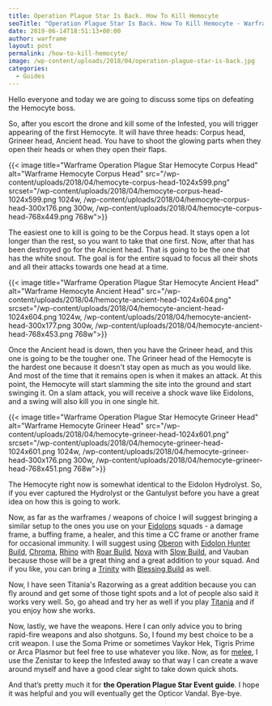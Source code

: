 ```yaml
---
title: Operation Plague Star Is Back. How To Kill Hemocyte
seoTitle: "Operation Plague Star Is Back. How To Kill Hemocyte - Warframe Blog"
date: 2019-06-14T18:51:13+00:00
author: warframe
layout: post
permalink: /how-to-kill-hemocyte/
image: /wp-content/uploads/2018/04/operation-plague-star-is-back.jpg
categories:
  - Guides
---
```

Hello everyone and today we are going to discuss some tips on defeating the Hemocyte boss.<!--more-->

So, after you escort the drone and kill some of the Infested, you will trigger appearing of the first Hemocyte. It will have three heads: Corpus head, Grineer head, Ancient head. You have to shoot the glowing parts when they open their heads or when they open their flaps.

{{< image title="Warframe Operation Plague Star Hemocyte Corpus Head" alt="Warframe Hemocyte Corpus Head" src="/wp-content/uploads/2018/04/hemocyte-corpus-head-1024x599.png" srcset="/wp-content/uploads/2018/04/hemocyte-corpus-head-1024x599.png 1024w, /wp-content/uploads/2018/04/hemocyte-corpus-head-300x176.png 300w, /wp-content/uploads/2018/04/hemocyte-corpus-head-768x449.png 768w">}}

The easiest one to kill is going to be the Corpus head. It stays open a lot longer than the rest, so you want to take that one first. Now, after that has been destroyed go for the Ancient head. That is going to be the one that has the white snout. The goal is for the entire squad to focus all their shots and all their attacks towards one head at a time.

{{< image title="Warframe Operation Plague Star Hemocyte Ancient Head" alt="Warframe Hemocyte Ancient Head" src="/wp-content/uploads/2018/04/hemocyte-ancient-head-1024x604.png" srcset="/wp-content/uploads/2018/04/hemocyte-ancient-head-1024x604.png 1024w, /wp-content/uploads/2018/04/hemocyte-ancient-head-300x177.png 300w, /wp-content/uploads/2018/04/hemocyte-ancient-head-768x453.png 768w">}}

Once the Ancient head is down, then you have the Grineer head, and this one is going to be the tougher one. The Grineer head of the Hemocyte is the hardest one because it doesn't stay open as much as you would like. And most of the time that it remains open is when it makes an attack. At this point, the Hemocyte will start slamming the site into the ground and start swinging it. On a slam attack, you will receive a shock wave like Eidolons, and a swing will also kill you in one single hit.

{{< image title="Warframe Operation Plague Star Hemocyte Grineer Head" alt="Warframe Hemocyte Grineer Head" src="/wp-content/uploads/2018/04/hemocyte-grineer-head-1024x601.png" srcset="/wp-content/uploads/2018/04/hemocyte-grineer-head-1024x601.png 1024w, /wp-content/uploads/2018/04/hemocyte-grineer-head-300x176.png 300w, /wp-content/uploads/2018/04/hemocyte-grineer-head-768x451.png 768w">}}

The Hemocyte right now is somewhat identical to the Eidolon Hydrolyst. So, if you ever captured the Hydrolyst or the Gantulyst before you have a great idea on how this is going to work.

Now, as far as the warframes / weapons of choice I will suggest bringing a similar setup to the ones you use on your [Eidolons](/spawn-defeat-gantulyst-hydrolyst/) squads - a damage frame, a buffing frame, a healer, and this time a CC frame or another frame for occasional immunity. I will suggest using [Oberon](/warframes/oberon/ "Warframe Oberon") with [Eidolon Hunter Build](/oberon-eidolon-hunter-build/ "Warframe Oberon Eidolon Hunter Build"), [Chroma](/warframes/chroma/ "Warframe Chroma"), [Rhino](/warframes/rhino/ "Warframe Rhino") with [Roar Build](/rhino-roar-build/ "Rhino Roar Build"), [Nova](/warframes/nova/ "Warframe Nova") with [Slow Build](/nova-slow-build/ "Nova Slow Build"), and Vauban because those will be a great thing and a great addition to your squad. And if you like, you can bring a [Trinity](/warframes/trinity/) with [Blessing Build](/trinity-blessing-build/ "Trinity Blessing Build") as well.

Now, I have seen Titania's Razorwing as a great addition because you can fly around and get some of those tight spots and a lot of people also said it works very well. So, go ahead and try her as well if you play [Titania](/warframes/titania/ "Warframe Titania") and if you enjoy how she works.

Now, lastly, we have the weapons. Here I can only advice you to bring rapid-fire weapons and also shotguns. So, I found my best choice to be a crit weapon. I use the Soma Prime or sometimes Vaykor Hek, Tigris Prime or Arca Plasmor but feel free to use whatever you like. Now, as for [melee](/melee-weapons/ "Melee Weapons in Warframe"), I use the Zenistar to keep the Infested away so that way I can create a wave around myself and have a good clear sight to take down quick shots.

And that’s pretty much it for **the Operation Plague Star Event guide**. I hope it was helpful and you will eventually get the Opticor Vandal. Bye-bye.